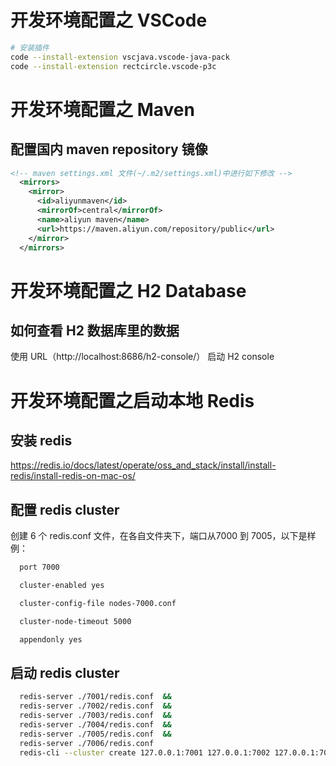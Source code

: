 # 开发环境配置之 VSCode
```bash
# 安装插件
code --install-extension vscjava.vscode-java-pack
code --install-extension rectcircle.vscode-p3c
```
# 开发环境配置之 Maven
## 配置国内 maven repository 镜像
```xml
<!-- maven settings.xml 文件(~/.m2/settings.xml)中进行如下修改 -->
  <mirrors>
    <mirror>
      <id>aliyunmaven</id>
      <mirrorOf>central</mirrorOf>
      <name>aliyun maven</name>
      <url>https://maven.aliyun.com/repository/public</url>
    </mirror>
  </mirrors>
```  
# 开发环境配置之 H2 Database
## 如何查看 H2 数据库里的数据
使用 URL（http://localhost:8686/h2-console/） 启动 H2 console   

# 开发环境配置之启动本地 Redis
## 安装 redis
https://redis.io/docs/latest/operate/oss_and_stack/install/install-redis/install-redis-on-mac-os/
## 配置 redis cluster
创建 6 个 redis.conf 文件，在各自文件夹下，端口从7000 到 7005，以下是样例：  
```bash
  port 7000  

  cluster-enabled yes  

  cluster-config-file nodes-7000.conf  

  cluster-node-timeout 5000  

  appendonly yes
```

## 启动 redis cluster
```bash
  redis-server ./7001/redis.conf  &&
  redis-server ./7002/redis.conf  &&
  redis-server ./7003/redis.conf  &&
  redis-server ./7004/redis.conf  &&
  redis-server ./7005/redis.conf  &&
  redis-server ./7006/redis.conf
  redis-cli --cluster create 127.0.0.1:7001 127.0.0.1:7002 127.0.0.1:7003 127.0.0.1:7004 127.0.0.1:7005 127.0.0.1:7006 --cluster-replicas 1
```

